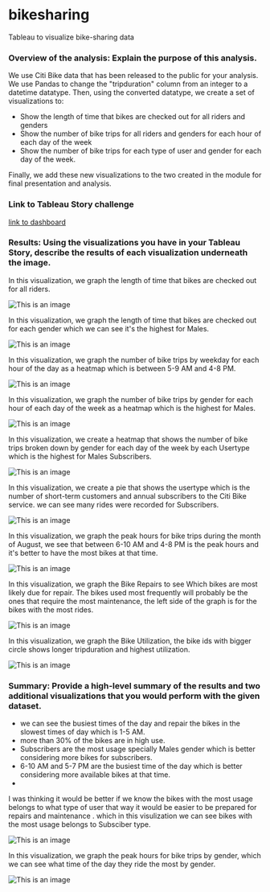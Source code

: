# bikesharing

Tableau to visualize bike-sharing data

### Overview of the analysis: Explain the purpose of this analysis.

We use Citi Bike data that has been released to the public for your analysis. We use Pandas to change the "tripduration" column from an integer to a datetime datatype. Then, using the converted datatype, we create a set of visualizations to:

- Show the length of time that bikes are checked out for all riders and genders
- Show the number of bike trips for all riders and genders for each hour of each day of the week
- Show the number of bike trips for each type of user and gender for each day of the week.

Finally, we add these new visualizations to the two created in the module for final presentation and analysis.
### Link to Tableau Story challenge

[link to dashboard](https://public.tableau.com/shared/NGCRZZPMD?:display_count=n&:origin=viz_share_link)

### Results: Using the visualizations you have in your Tableau Story, describe the results of each visualization underneath the image.

In this visualization, we graph the length of time that bikes are checked out for all riders.

![This is an image](pic1.png)

In this visualization, we graph the length of time that bikes are checked out for each gender which we can see it's the highest for Males.

![This is an image](pic2.png)

In this visualization, we graph the number of bike trips by weekday for each hour of the day as a heatmap which is between 5-9 AM and 4-8 PM.

![This is an image](pic3.png)

In this visualization, we graph the number of bike trips by gender for each hour of each day of the week as a heatmap which is the highest for Males.

![This is an image](pic4.png)

In this visualization, we create a heatmap that shows the number of bike trips broken down by gender for each day of the week by each Usertype which is the highest for Males Subscribers.

![This is an image](pic5.png)

In this visualization, we create a pie that shows the usertype which is the number of short-term customers and annual subscribers to the Citi Bike service. we can see many rides were recorded for Subscribers.

![This is an image](pic6.png)

In this visualization, we graph the peak hours for bike trips during the month of August, we see that between 6-10 AM and 4-8 PM is the peak hours and it's better to have the most bikes at that time.

![This is an image](pic7.png)

In this visualization, we graph the Bike Repairs to see Which bikes are most likely due for repair. The bikes used most frequently will probably be the ones that require the most maintenance, the left side of the graph is for the bikes with the most rides.

![This is an image](pic8.png)

In this visualization, we graph the Bike Utilization, the bike ids with bigger circle shows longer tripduration and highest utilization.

![This is an image](pic9.png)


### Summary: Provide a high-level summary of the results and two additional visualizations that you would perform with the given dataset.

- we can see the busiest times of the day and repair the bikes in the slowest times of day which is 1-5 AM.
- more than 30% of the bikes are in high use.
- Subscribers are the most usage specially Males gender which is better considering more bikes for subscribers.
- 6-10 AM and 5-7 PM are the busiest time of the day which is better considering more available bikes at that time.
- 

I was thinking it would be better if we know the bikes with the most usage belongs to what type of user that way it would be easier to be prepared for repairs and maintenance . which in this visulization we can see bikes with the most usage belongs to Subsciber type.

![This is an image](pic10.png)

In this visualization, we graph the peak hours for bike trips by gender, which we can see what time of the day they ride the most by gender.

![This is an image](pic11.png)

